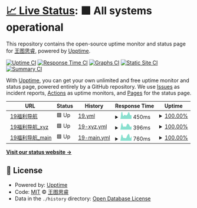 # [📈 Live Status](https://365taole.github.io/upptime): <!--live status--> **🟩 All systems operational**

This repository contains the open-source uptime monitor and status page for [王图思睿](https://365taole.github.io/upptime), powered by [Upptime](https://github.com/upptime/upptime).

[![Uptime CI](https://github.com/365taole/upptime/workflows/Uptime%20CI/badge.svg)](https://github.com/upptime/upptime/actions?query=workflow%3A%22Uptime+CI%22)
[![Response Time CI](https://github.com/365taole/upptime/workflows/Response%20Time%20CI/badge.svg)](https://github.com/upptime/upptime/actions?query=workflow%3A%22Response+Time+CI%22)
[![Graphs CI](https://github.com/365taole/upptime/workflows/Graphs%20CI/badge.svg)](https://github.com/upptime/upptime/actions?query=workflow%3A%22Graphs+CI%22)
[![Static Site CI](https://github.com/365taole/upptime/workflows/Static%20Site%20CI/badge.svg)](https://github.com/upptime/upptime/actions?query=workflow%3A%22Static+Site+CI%22)
[![Summary CI](https://github.com/365taole/upptime/workflows/Summary%20CI/badge.svg)](https://github.com/upptime/upptime/actions?query=workflow%3A%22Summary+CI%22)

With [Upptime](https://upptime.js.org), you can get your own unlimited and free uptime monitor and status page, powered entirely by a GitHub repository. We use [Issues](https://github.com/365taole/upptime/issues) as incident reports, [Actions](https://github.com/365taole/upptime/actions) as uptime monitors, and [Pages](https://365taole.github.io/upptime) for the status page.

<!--start: status pages-->
<!-- This summary is generated by Upptime (https://github.com/upptime/upptime) -->
<!-- Do not edit this manually, your changes will be overwritten -->
<!-- prettier-ignore -->
| URL | Status | History | Response Time | Uptime |
| --- | ------ | ------- | ------------- | ------ |
| <img alt="" src="https://favicons.githubusercontent.com/19dh.space" height="13"> [19福利导航](https://19dh.space) | 🟩 Up | [19.yml](https://github.com/365taole/upptime/commits/HEAD/history/19.yml) | <details><summary><img alt="Response time graph" src="./graphs/19/response-time-week.png" height="20"> 450ms</summary><br><a href="https://365taole.github.io/upptime/history/19"><img alt="Response time 590" src="https://img.shields.io/endpoint?url=https%3A%2F%2Fraw.githubusercontent.com%2F365taole%2Fupptime%2FHEAD%2Fapi%2F19%2Fresponse-time.json"></a><br><a href="https://365taole.github.io/upptime/history/19"><img alt="24-hour response time 347" src="https://img.shields.io/endpoint?url=https%3A%2F%2Fraw.githubusercontent.com%2F365taole%2Fupptime%2FHEAD%2Fapi%2F19%2Fresponse-time-day.json"></a><br><a href="https://365taole.github.io/upptime/history/19"><img alt="7-day response time 450" src="https://img.shields.io/endpoint?url=https%3A%2F%2Fraw.githubusercontent.com%2F365taole%2Fupptime%2FHEAD%2Fapi%2F19%2Fresponse-time-week.json"></a><br><a href="https://365taole.github.io/upptime/history/19"><img alt="30-day response time 590" src="https://img.shields.io/endpoint?url=https%3A%2F%2Fraw.githubusercontent.com%2F365taole%2Fupptime%2FHEAD%2Fapi%2F19%2Fresponse-time-month.json"></a><br><a href="https://365taole.github.io/upptime/history/19"><img alt="1-year response time 590" src="https://img.shields.io/endpoint?url=https%3A%2F%2Fraw.githubusercontent.com%2F365taole%2Fupptime%2FHEAD%2Fapi%2F19%2Fresponse-time-year.json"></a></details> | <details><summary><a href="https://365taole.github.io/upptime/history/19">100.00%</a></summary><a href="https://365taole.github.io/upptime/history/19"><img alt="All-time uptime 100.00%" src="https://img.shields.io/endpoint?url=https%3A%2F%2Fraw.githubusercontent.com%2F365taole%2Fupptime%2FHEAD%2Fapi%2F19%2Fuptime.json"></a><br><a href="https://365taole.github.io/upptime/history/19"><img alt="24-hour uptime 100.00%" src="https://img.shields.io/endpoint?url=https%3A%2F%2Fraw.githubusercontent.com%2F365taole%2Fupptime%2FHEAD%2Fapi%2F19%2Fuptime-day.json"></a><br><a href="https://365taole.github.io/upptime/history/19"><img alt="7-day uptime 100.00%" src="https://img.shields.io/endpoint?url=https%3A%2F%2Fraw.githubusercontent.com%2F365taole%2Fupptime%2FHEAD%2Fapi%2F19%2Fuptime-week.json"></a><br><a href="https://365taole.github.io/upptime/history/19"><img alt="30-day uptime 100.00%" src="https://img.shields.io/endpoint?url=https%3A%2F%2Fraw.githubusercontent.com%2F365taole%2Fupptime%2FHEAD%2Fapi%2F19%2Fuptime-month.json"></a><br><a href="https://365taole.github.io/upptime/history/19"><img alt="1-year uptime 100.00%" src="https://img.shields.io/endpoint?url=https%3A%2F%2Fraw.githubusercontent.com%2F365taole%2Fupptime%2FHEAD%2Fapi%2F19%2Fuptime-year.json"></a></details>
| <img alt="" src="https://favicons.githubusercontent.com/19dh.xyz" height="13"> [19福利导航_xyz](https://19dh.xyz) | 🟩 Up | [19-xyz.yml](https://github.com/365taole/upptime/commits/HEAD/history/19-xyz.yml) | <details><summary><img alt="Response time graph" src="./graphs/19-xyz/response-time-week.png" height="20"> 396ms</summary><br><a href="https://365taole.github.io/upptime/history/19-xyz"><img alt="Response time 421" src="https://img.shields.io/endpoint?url=https%3A%2F%2Fraw.githubusercontent.com%2F365taole%2Fupptime%2FHEAD%2Fapi%2F19-xyz%2Fresponse-time.json"></a><br><a href="https://365taole.github.io/upptime/history/19-xyz"><img alt="24-hour response time 329" src="https://img.shields.io/endpoint?url=https%3A%2F%2Fraw.githubusercontent.com%2F365taole%2Fupptime%2FHEAD%2Fapi%2F19-xyz%2Fresponse-time-day.json"></a><br><a href="https://365taole.github.io/upptime/history/19-xyz"><img alt="7-day response time 396" src="https://img.shields.io/endpoint?url=https%3A%2F%2Fraw.githubusercontent.com%2F365taole%2Fupptime%2FHEAD%2Fapi%2F19-xyz%2Fresponse-time-week.json"></a><br><a href="https://365taole.github.io/upptime/history/19-xyz"><img alt="30-day response time 421" src="https://img.shields.io/endpoint?url=https%3A%2F%2Fraw.githubusercontent.com%2F365taole%2Fupptime%2FHEAD%2Fapi%2F19-xyz%2Fresponse-time-month.json"></a><br><a href="https://365taole.github.io/upptime/history/19-xyz"><img alt="1-year response time 421" src="https://img.shields.io/endpoint?url=https%3A%2F%2Fraw.githubusercontent.com%2F365taole%2Fupptime%2FHEAD%2Fapi%2F19-xyz%2Fresponse-time-year.json"></a></details> | <details><summary><a href="https://365taole.github.io/upptime/history/19-xyz">100.00%</a></summary><a href="https://365taole.github.io/upptime/history/19-xyz"><img alt="All-time uptime 100.00%" src="https://img.shields.io/endpoint?url=https%3A%2F%2Fraw.githubusercontent.com%2F365taole%2Fupptime%2FHEAD%2Fapi%2F19-xyz%2Fuptime.json"></a><br><a href="https://365taole.github.io/upptime/history/19-xyz"><img alt="24-hour uptime 100.00%" src="https://img.shields.io/endpoint?url=https%3A%2F%2Fraw.githubusercontent.com%2F365taole%2Fupptime%2FHEAD%2Fapi%2F19-xyz%2Fuptime-day.json"></a><br><a href="https://365taole.github.io/upptime/history/19-xyz"><img alt="7-day uptime 100.00%" src="https://img.shields.io/endpoint?url=https%3A%2F%2Fraw.githubusercontent.com%2F365taole%2Fupptime%2FHEAD%2Fapi%2F19-xyz%2Fuptime-week.json"></a><br><a href="https://365taole.github.io/upptime/history/19-xyz"><img alt="30-day uptime 100.00%" src="https://img.shields.io/endpoint?url=https%3A%2F%2Fraw.githubusercontent.com%2F365taole%2Fupptime%2FHEAD%2Fapi%2F19-xyz%2Fuptime-month.json"></a><br><a href="https://365taole.github.io/upptime/history/19-xyz"><img alt="1-year uptime 100.00%" src="https://img.shields.io/endpoint?url=https%3A%2F%2Fraw.githubusercontent.com%2F365taole%2Fupptime%2FHEAD%2Fapi%2F19-xyz%2Fuptime-year.json"></a></details>
| <img alt="" src="https://favicons.githubusercontent.com/19dh.vip" height="13"> [19福利导航_main](https://19dh.vip) | 🟩 Up | [19-main.yml](https://github.com/365taole/upptime/commits/HEAD/history/19-main.yml) | <details><summary><img alt="Response time graph" src="./graphs/19-main/response-time-week.png" height="20"> 760ms</summary><br><a href="https://365taole.github.io/upptime/history/19-main"><img alt="Response time 631" src="https://img.shields.io/endpoint?url=https%3A%2F%2Fraw.githubusercontent.com%2F365taole%2Fupptime%2FHEAD%2Fapi%2F19-main%2Fresponse-time.json"></a><br><a href="https://365taole.github.io/upptime/history/19-main"><img alt="24-hour response time 2420" src="https://img.shields.io/endpoint?url=https%3A%2F%2Fraw.githubusercontent.com%2F365taole%2Fupptime%2FHEAD%2Fapi%2F19-main%2Fresponse-time-day.json"></a><br><a href="https://365taole.github.io/upptime/history/19-main"><img alt="7-day response time 760" src="https://img.shields.io/endpoint?url=https%3A%2F%2Fraw.githubusercontent.com%2F365taole%2Fupptime%2FHEAD%2Fapi%2F19-main%2Fresponse-time-week.json"></a><br><a href="https://365taole.github.io/upptime/history/19-main"><img alt="30-day response time 631" src="https://img.shields.io/endpoint?url=https%3A%2F%2Fraw.githubusercontent.com%2F365taole%2Fupptime%2FHEAD%2Fapi%2F19-main%2Fresponse-time-month.json"></a><br><a href="https://365taole.github.io/upptime/history/19-main"><img alt="1-year response time 631" src="https://img.shields.io/endpoint?url=https%3A%2F%2Fraw.githubusercontent.com%2F365taole%2Fupptime%2FHEAD%2Fapi%2F19-main%2Fresponse-time-year.json"></a></details> | <details><summary><a href="https://365taole.github.io/upptime/history/19-main">100.00%</a></summary><a href="https://365taole.github.io/upptime/history/19-main"><img alt="All-time uptime 100.00%" src="https://img.shields.io/endpoint?url=https%3A%2F%2Fraw.githubusercontent.com%2F365taole%2Fupptime%2FHEAD%2Fapi%2F19-main%2Fuptime.json"></a><br><a href="https://365taole.github.io/upptime/history/19-main"><img alt="24-hour uptime 100.00%" src="https://img.shields.io/endpoint?url=https%3A%2F%2Fraw.githubusercontent.com%2F365taole%2Fupptime%2FHEAD%2Fapi%2F19-main%2Fuptime-day.json"></a><br><a href="https://365taole.github.io/upptime/history/19-main"><img alt="7-day uptime 100.00%" src="https://img.shields.io/endpoint?url=https%3A%2F%2Fraw.githubusercontent.com%2F365taole%2Fupptime%2FHEAD%2Fapi%2F19-main%2Fuptime-week.json"></a><br><a href="https://365taole.github.io/upptime/history/19-main"><img alt="30-day uptime 100.00%" src="https://img.shields.io/endpoint?url=https%3A%2F%2Fraw.githubusercontent.com%2F365taole%2Fupptime%2FHEAD%2Fapi%2F19-main%2Fuptime-month.json"></a><br><a href="https://365taole.github.io/upptime/history/19-main"><img alt="1-year uptime 100.00%" src="https://img.shields.io/endpoint?url=https%3A%2F%2Fraw.githubusercontent.com%2F365taole%2Fupptime%2FHEAD%2Fapi%2F19-main%2Fuptime-year.json"></a></details>

<!--end: status pages-->

[**Visit our status website →**](https://365taole.github.io/upptime)

## 📄 License

- Powered by: [Upptime](https://github.com/upptime/upptime)
- Code: [MIT](./LICENSE) © [王图思睿](https://365taole.github.io/upptime)
- Data in the `./history` directory: [Open Database License](https://opendatacommons.org/licenses/odbl/1-0/)
